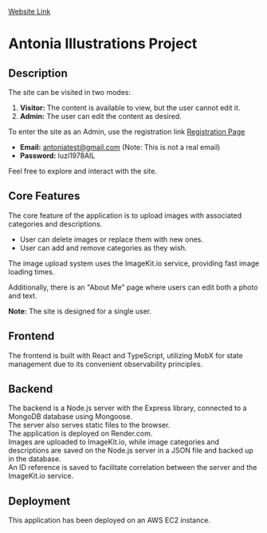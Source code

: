 [Website Link](https://mysite.antoniaillustrations.online/)  
# Antonia Illustrations Project

## Description
The site can be visited in two modes:
1. **Visitor:** The content is available to view, but the user cannot edit it.
2. **Admin:** The user can edit the content as desired.

To enter the site as an Admin, use the registration link [Registration Page](https://mysite.antoniaillustrations.online/register)
- **Email:** antoniatest@gmail.com (Note: This is not a real email)
- **Password:** luzi1978AIL

Feel free to explore and interact with the site.

## Core Features
The core feature of the application is to upload images with associated categories and descriptions.
- User can delete images or replace them with new ones.
- User can add and remove categories as they wish.

The image upload system uses the ImageKit.io service, providing fast image loading times.

Additionally, there is an "About Me" page where users can edit both a photo and text.

**Note:** The site is designed for a single user.

## Frontend
The frontend is built with React and TypeScript, utilizing MobX for state management due to its convenient observability principles.

## Backend
The backend is a Node.js server with the Express library, connected to a MongoDB database using Mongoose.  
The server also serves static files to the browser.  
The application is deployed on Render.com.  
Images are uploaded to ImageKit.io, while image categories and descriptions are saved on the Node.js server in a JSON file and backed up in the database.  
An ID reference is saved to facilitate correlation between the server and the ImageKit.io service.  

## Deployment  
This application has been deployed on an AWS EC2 instance.
